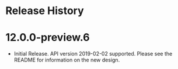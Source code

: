 Release History
================

# 12.0.0-preview.6

- Initial Release. API version 2019-02-02 supported. Please see the README for information on the new design.
